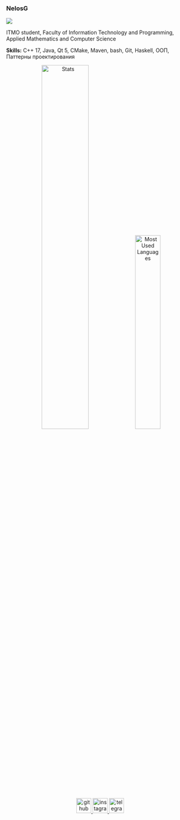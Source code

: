 ### NelosG
![](https://visitor-badge-reloaded.herokuapp.com/badge?page_id=NelosG&color=1b1b27&lcolor=&style=for-the-badge&logo=Github&logoColor=white&custom=CNT%20Visitors&text=&cache=on)


ITMO student, Faculty of Information Technology and Programming, Applied Mathematics and Computer Science

**Skills:** C++ 17, Java, Qt 5, CMake, Maven, bash, Git, Haskell, ООП, Паттерны проектирования

<div align="center" >
  <img width="50%" src="https://github-readme-stats.vercel.app/api?username=NelosG&show_icons=true&count_private=true&theme=tokyonight"  alt="Stats"/>
  <img width="36.5%" src="https://github-readme-stats.vercel.app/api/top-langs/?username=NelosG&layout=compact&theme=tokyonight&hide=Jupyter Notebook&langs_count=8"  alt="Most Used Languages"/>
</div>

<span class='Spacer_because_styles_does_not_work_on_github'></span>

<div align="center" style='margin: 10px;'>
  <a href='https://github.com/NelosG'> 
    <img src='https://cdn.jsdelivr.net/npm/simple-icons@3.0.1/icons/github.svg' alt='github' height='40'>
  </a>
  <a href='https://www.instagram.com/nelos.g/'> 
    <img src='https://cdn.jsdelivr.net/npm/simple-icons@3.0.1/icons/instagram.svg' alt='instagram' height='40'>
  </a>
  <a href='https://t.me/NelosG'> 
    <img src='https://cdn.jsdelivr.net/npm/simple-icons@3.0.1/icons/telegram.svg' alt='telegram' height='40'> 
  </a>
</div>
  
